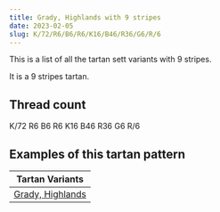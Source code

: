 ```yaml
---
title: Grady, Highlands with 9 stripes
date: 2023-02-05
slug: K/72/R6/B6/R6/K16/B46/R36/G6/R/6
---
```

This is a list of all the tartan sett variants with 9 stripes.

It is a 9 stripes tartan.


## Thread count
K/72 R6 B6 R6 K16 B46 R36 G6 R/6

## Examples of this tartan pattern

| Tartan Variants |
|---------------|
| [Grady, Highlands](/variants/k/72/r6/b6/r6/k16/b46/r36/g6/r/6-b304080-g008000-k000000-rc00000)||
